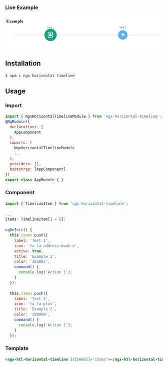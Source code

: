 
### Live Example
[![Live Example](horizontal-timeline.PNG)](https://stackblitz.com/edit/ngx-horizontal-timeline)

## Installation

```javascript
$ npm i ngx-horizontal-timeline
```
## Usage

### Import

```javascript
import { NgxHorizontalTimelineModule } from 'ngx-horizontal-timeline';
@NgModule({
  declarations: [
    AppComponent
  ],
  imports: [
    NgxHorizontalTimelineModule
    ...
  ],
  providers: [],
  bootstrap: [AppComponent]
})
export class AppModule { }
```
### Component

```javascript
import { TimelineItem } from 'ngx-horizontal-timeline';

...
items: TimelineItem[] = [];

ngOnInit() {
  this.items.push({
    label: 'Test 1',
    icon: 'fa fa-address-book-o',
    active: true,
    title: 'Example 1',
    color: '16a085',
    command() {
      console.log('Action 1');
    }
  });
  
  this.items.push({
    label: 'Test 2',
    icon: 'fa fa-plus',
    title: 'Example 2',
    color: '2980b9',
    command() {
      console.log('Action 2');
    }
  });
```
### Template

```html
<ngx-htl-horizontal-timeline [(items)]="items"></ngx-htl-horizontal-timeline>
```

